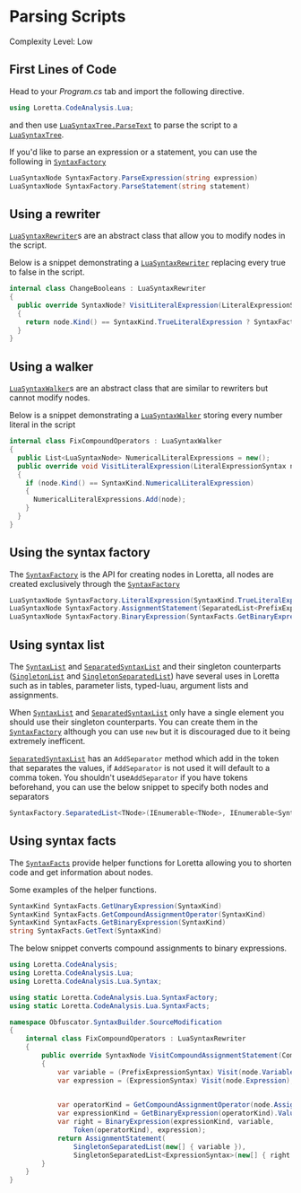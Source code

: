 # Parsing Scripts
Complexity Level: Low

## First Lines of Code
Head to your *Program.cs* tab and import the following directive.
```cs
using Loretta.CodeAnalysis.Lua;
```
and then use [`LuaSyntaxTree.ParseText`](xref:Loretta.CodeAnalysis.Lua.LuaSyntaxTree.ParseText*) to parse the script to a [`LuaSyntaxTree`](xref:Loretta.CodeAnalysis.Lua.LuaSyntaxTree*).

If you'd like to parse an expression or a statement, you can use the following in [`SyntaxFactory`](xref:Loretta.CodeAnalysis.Lua.SyntaxFactory*)
```cs
LuaSyntaxNode SyntaxFactory.ParseExpression(string expression)
LuaSyntaxNode SyntaxFactory.ParseStatement(string statement)
```

## Using a rewriter
[`LuaSyntaxRewriter`](xref:Loretta.CodeAnalysis.Lua.LuaSyntaxRewriter*)s are an abstract class that allow you to modify nodes in the script. 

Below is a snippet demonstrating a [`LuaSyntaxRewriter`](xref:Loretta.CodeAnalysis.Lua.LuaSyntaxRewriter*) replacing every true to false in the script.
```cs
internal class ChangeBooleans : LuaSyntaxRewriter 
{
  public override SyntaxNode? VisitLiteralExpression(LiteralExpressionSyntax node)
  {
    return node.Kind() == SyntaxKind.TrueLiteralExpression ? SyntaxFactory.LiteralExpression(SyntaxKind.FalseLiteralExpression) : base.VisitLiteralExpression(node);
  }
}
```

## Using a walker
[`LuaSyntaxWalker`](xref:Loretta.CodeAnalysis.Lua.LuaSyntaxWalker*)s are an abstract class that are similar to rewriters but cannot modify nodes. 

Below is a snippet demonstrating a [`LuaSyntaxWalker`](xref:Loretta.CodeAnalysis.Lua.LuaSyntaxWalker*) storing every number literal in the script
```cs
internal class FixCompoundOperators : LuaSyntaxWalker
{
  public List<LuaSyntaxNode> NumericalLiteralExpressions = new();
  public override void VisitLiteralExpression(LiteralExpressionSyntax node)
  {
    if (node.Kind() == SyntaxKind.NumericalLiteralExpression)
    {
      NumericalLiteralExpressions.Add(node);
    }
  }
}
```

## Using the syntax factory
The [`SyntaxFactory`](xref:Loretta.CodeAnalysis.Lua.SyntaxFactory*) is the API for creating nodes in Loretta, all nodes are created exclusively through the [`SyntaxFactory`](xref:Loretta.CodeAnalysis.Lua.SyntaxFactory*)

```cs
LuaSyntaxNode SyntaxFactory.LiteralExpression(SyntaxKind.TrueLiteralExpression)
LuaSyntaxNode SyntaxFactory.AssignmentStatement(SeparatedList<PrefixExpressionSyntax>, SeparatedList<ExpressionSyntax>)
LuaSyntaxNode SyntaxFactory.BinaryExpression(SyntaxFacts.GetBinaryExpression(Keyword).Value, Left, Token(Keyword), Right)
```

## Using syntax list
The [`SyntaxList`](xref:Loretta.CodeAnalysis.SyntaxList*) and [`SeparatedSyntaxList`](xref:Loretta.CodeAnalysis.SeparatedSyntaxList*) and their singleton counterparts ([`SingletonList`](xref:Loretta.CodeAnalysis.SingletonList*) and [`SingletonSeparatedList`](xref:Loretta.CodeAnalysis.SingletonSeparatedList*)) have several uses in Loretta such as in tables, parameter lists, typed-luau, argument lists and assignments.

When [`SyntaxList`](xref:Loretta.CodeAnalysis.SyntaxList*) and [`SeparatedSyntaxList`](xref:Loretta.CodeAnalysis.SeparatedSyntaxList*) only have a single element you should use their singleton counterparts. You can create them in the [`SyntaxFactory`](xref:Loretta.CodeAnalysis.Lua.SyntaxFactory*) although you can use ``new`` but it is discouraged due to it being extremely inefficent.

[`SeparatedSyntaxList`](xref:Loretta.CodeAnalysis.SeparatedSyntaxList*) has an ``AddSeparator`` method which add in the token that separates the values, if ``AddSeparator`` is not used it will default to a comma token. You shouldn't use``AddSeparator`` if you have tokens beforehand, you can use the below snippet to specify both nodes and separators
```cs
SyntaxFactory.SeparatedList<TNode>(IEnumerable<TNode>, IEnumerable<SyntaxToken>)
```

## Using syntax facts
The [`SyntaxFacts`](xref:Loretta.CodeAnalysis.Lua.SyntaxFacts*) provide helper functions for Loretta allowing you to shorten code and get information about nodes.

Some examples of the helper functions.
```cs
SyntaxKind SyntaxFacts.GetUnaryExpression(SyntaxKind)
SyntaxKind SyntaxFacts.GetCompoundAssignmentOperator(SyntaxKind)
SyntaxKind SyntaxFacts.GetBinaryExpression(SyntaxKind)
string SyntaxFacts.GetText(SyntaxKind)
```
The below snippet converts compound assignments to binary expressions.
```cs
using Loretta.CodeAnalysis;
using Loretta.CodeAnalysis.Lua;
using Loretta.CodeAnalysis.Lua.Syntax;

using static Loretta.CodeAnalysis.Lua.SyntaxFactory;
using static Loretta.CodeAnalysis.Lua.SyntaxFacts;

namespace Obfuscator.SyntaxBuilder.SourceModification
{
    internal class FixCompoundOperators : LuaSyntaxRewriter
    {
        public override SyntaxNode VisitCompoundAssignmentStatement(CompoundAssignmentStatementSyntax node)
        {
            var variable = (PrefixExpressionSyntax) Visit(node.Variable);
            var expression = (ExpressionSyntax) Visit(node.Expression);

            
            var operatorKind = GetCompoundAssignmentOperator(node.AssignmentOperatorToken.Kind()).Value;
            var expressionKind = GetBinaryExpression(operatorKind).Value;
            var right = BinaryExpression(expressionKind, variable, 
                Token(operatorKind), expression);
            return AssignmentStatement(
                SingletonSeparatedList(new[] { variable }),
                SingletonSeparatedList<ExpressionSyntax>(new[] { right }));
        }
    }
}
```

